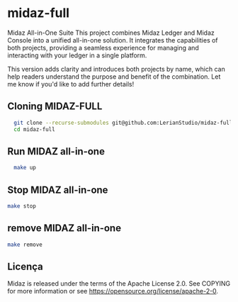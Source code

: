 # midaz-full

Midaz All-in-One Suite
This project combines Midaz Ledger and Midaz Console into a unified all-in-one solution. It integrates the capabilities of both projects, providing a seamless experience for managing and interacting with your ledger in a single platform.

This version adds clarity and introduces both projects by name, which can help readers understand the purpose and benefit of the combination. Let me know if you'd like to add further details!

## Cloning MIDAZ-FULL
```bash
  git clone --recurse-submodules git@github.com:LerianStudio/midaz-full.git
  cd midaz-full
```

## Run MIDAZ all-in-one
```bash
  make up
```

## Stop MIDAZ all-in-one
```bash
make stop
```

## remove MIDAZ all-in-one
```bash
make remove
```

## Licença
Midaz is released under the terms of the Apache License 2.0. See COPYING for more information or see https://opensource.org/license/apache-2-0.
